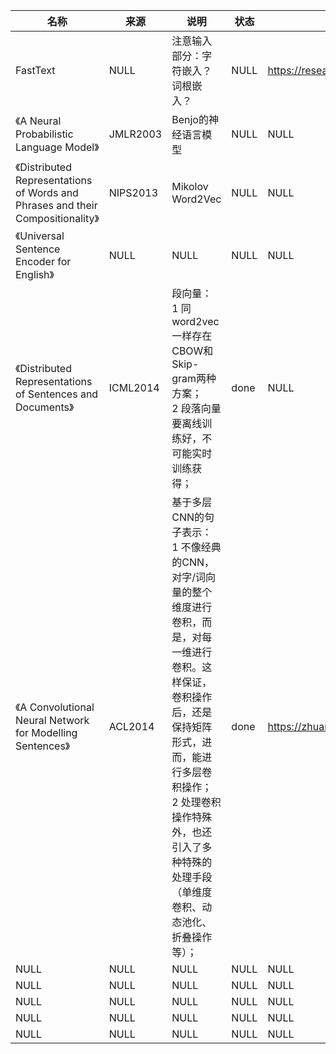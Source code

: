 |名称  |  来源   | 说明  |状态   | 备注  |
|  ----  | ----  |----  | ----  |----  |
| FastText  | NULL |注意输入部分：字符嵌入？词根嵌入？ |NULL |https://research.fb.com/downloads/fasttext/ |
| 《A Neural Probabilistic Language Model》  | JMLR2003 |Benjo的神经语言模型 |NULL |NULL |
| 《Distributed Representations of Words and Phrases and their Compositionality》  | NIPS2013 |Mikolov Word2Vec |NULL |NULL |
| 《Universal Sentence Encoder for English》  | NULL |NULL |NULL |NULL |
| 《Distributed Representations of Sentences and Documents》| ICML2014|段向量：<br/>1 同word2vec一样存在CBOW和Skip-gram两种方案；<br/>2 段落向量要离线训练好，不可能实时训练获得；|done|NULL |
| 《A Convolutional Neural Network for Modelling Sentences》| ACL2014|基于多层CNN的句子表示：<br/>1 不像经典的CNN，对字/词向量的整个维度进行卷积，而是，对每一维进行卷积。这样保证，卷积操作后，还是保持矩阵形式，进而，能进行多层卷积操作；<br/>2 处理卷积操作特殊外，也还引入了多种特殊的处理手段（单维度卷积、动态池化、折叠操作等）；|done|https://zhuanlan.zhihu.com/p/29925124|
| NULL  | NULL |NULL |NULL |NULL |
| NULL  | NULL |NULL |NULL |NULL |
| NULL  | NULL |NULL |NULL |NULL |
| NULL  | NULL |NULL |NULL |NULL |
| NULL  | NULL |NULL |NULL |NULL |
